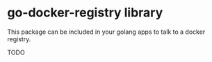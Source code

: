# go-docker-registry library

This package can be included in your golang apps to talk to a docker registry.

TODO
